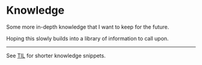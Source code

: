 # Knowledge

Some more in-depth knowledge that I want to keep for the future.

Hoping this slowly builds into a library of information to call upon.

---

See [TIL](https://ajose.dev/til) for shorter knowledge snippets.
